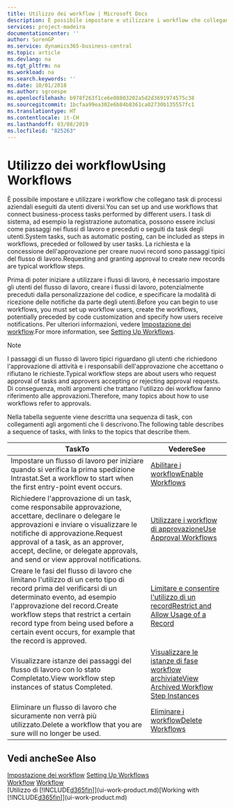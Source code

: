 ```yaml
---
title: Utilizzo dei workflow | Microsoft Docs
description: È possibile impostare e utilizzare i workflow che collegano task di processi aziendali eseguiti da utenti diversi. I task di sistema, ad esempio la registrazione automatica, possono essere inclusi come passaggi nei flussi di lavoro e preceduti o seguiti da task degli utenti. La richiesta e la concessione dell'approvazione per creare nuovi record sono passaggi tipici del workflow.
services: project-madeira
documentationcenter: ''
author: SorenGP
ms.service: dynamics365-business-central
ms.topic: article
ms.devlang: na
ms.tgt_pltfrm: na
ms.workload: na
ms.search.keywords: ''
ms.date: 10/01/2018
ms.author: sgroespe
ms.openlocfilehash: b978f263f1ce6e08803202a5d2d3691974575c38
ms.sourcegitcommit: 1bcfaa99ea302e6b84b8361ca02730b135557fc1
ms.translationtype: HT
ms.contentlocale: it-CH
ms.lasthandoff: 03/08/2019
ms.locfileid: "825263"
---
```

# <a name="using-workflows"></a><span data-ttu-id="fee3a-105">Utilizzo dei workflow</span><span class="sxs-lookup"><span data-stu-id="fee3a-105">Using Workflows</span></span>
<span data-ttu-id="fee3a-106">È possibile impostare e utilizzare i workflow che collegano task di processi aziendali eseguiti da utenti diversi.</span><span class="sxs-lookup"><span data-stu-id="fee3a-106">You can set up and use workflows that connect business-process tasks performed by different users.</span></span> <span data-ttu-id="fee3a-107">I task di sistema, ad esempio la registrazione automatica, possono essere inclusi come passaggi nei flussi di lavoro e preceduti o seguiti da task degli utenti.</span><span class="sxs-lookup"><span data-stu-id="fee3a-107">System tasks, such as automatic posting, can be included as steps in workflows, preceded or followed by user tasks.</span></span> <span data-ttu-id="fee3a-108">La richiesta e la concessione dell'approvazione per creare nuovi record sono passaggi tipici del flusso di lavoro.</span><span class="sxs-lookup"><span data-stu-id="fee3a-108">Requesting and granting approval to create new records are typical workflow steps.</span></span>  

 <span data-ttu-id="fee3a-109">Prima di poter iniziare a utilizzare i flussi di lavoro, è necessario impostare gli utenti del flusso di lavoro, creare i flussi di lavoro, potenzialmente preceduti dalla personalizzazione del codice, e specificare la modalità di ricezione delle notifiche da parte degli utenti.</span><span class="sxs-lookup"><span data-stu-id="fee3a-109">Before you can begin to use workflows, you must set up workflow users, create the workflows, potentially preceded by code customization and specify how users receive notifications.</span></span> <span data-ttu-id="fee3a-110">Per ulteriori informazioni, vedere [Impostazione dei workflow](across-set-up-workflows.md).</span><span class="sxs-lookup"><span data-stu-id="fee3a-110">For more information, see [Setting Up Workflows](across-set-up-workflows.md).</span></span>  

> [!NOTE]  
>  <span data-ttu-id="fee3a-111">I passaggi di un flusso di lavoro tipici riguardano gli utenti che richiedono l'approvazione di attività e i responsabili dell'approvazione che accettano o rifiutano le richieste.</span><span class="sxs-lookup"><span data-stu-id="fee3a-111">Typical workflow steps are about users who request approval of tasks and approvers accepting or rejecting approval requests.</span></span> <span data-ttu-id="fee3a-112">Di conseguenza, molti argomenti che trattano l'utilizzo dei workflow fanno riferimento alle approvazioni.</span><span class="sxs-lookup"><span data-stu-id="fee3a-112">Therefore, many topics about how to use workflows refer to approvals.</span></span>  

 <span data-ttu-id="fee3a-113">Nella tabella seguente viene descritta una sequenza di task, con collegamenti agli argomenti che li descrivono.</span><span class="sxs-lookup"><span data-stu-id="fee3a-113">The following table describes a sequence of tasks, with links to the topics that describe them.</span></span>  

|<span data-ttu-id="fee3a-114">**Task**</span><span class="sxs-lookup"><span data-stu-id="fee3a-114">**To**</span></span>|<span data-ttu-id="fee3a-115">**Vedere**</span><span class="sxs-lookup"><span data-stu-id="fee3a-115">**See**</span></span>|  
|------------|-------------|  
|<span data-ttu-id="fee3a-116">Impostare un flusso di lavoro per iniziare quando si verifica la prima spedizione Intrastat.</span><span class="sxs-lookup"><span data-stu-id="fee3a-116">Set a workflow to start when the first entry-point event occurs.</span></span>|[<span data-ttu-id="fee3a-117">Abilitare i workflow</span><span class="sxs-lookup"><span data-stu-id="fee3a-117">Enable Workflows</span></span>](across-how-to-enable-workflows.md)|  
|<span data-ttu-id="fee3a-118">Richiedere l'approvazione di un task, come responsabile approvazione, accettare, declinare o delegare le approvazioni e inviare o visualizzare le notifiche di approvazione.</span><span class="sxs-lookup"><span data-stu-id="fee3a-118">Request approval of a task, as an approver, accept, decline, or delegate approvals, and send or view approval notifications.</span></span>|[<span data-ttu-id="fee3a-119">Utilizzare i workflow di approvazione</span><span class="sxs-lookup"><span data-stu-id="fee3a-119">Use Approval Workflows</span></span>](across-how-use-approval-workflows.md)|  
|<span data-ttu-id="fee3a-120">Creare le fasi del flusso di lavoro che limitano l'utilizzo di un certo tipo di record prima del verificarsi di un determinato evento, ad esempio l'approvazione del record.</span><span class="sxs-lookup"><span data-stu-id="fee3a-120">Create workflow steps that restrict a certain record type from being used before a certain event occurs, for example that the record is approved.</span></span>|[<span data-ttu-id="fee3a-121">Limitare e consentire l'utilizzo di un record</span><span class="sxs-lookup"><span data-stu-id="fee3a-121">Restrict and Allow Usage of a Record</span></span>](across-how-to-restrict-and-allow-usage-of-a-record.md)|  
|<span data-ttu-id="fee3a-122">Visualizzare istanze dei passaggi del flusso di lavoro con lo stato Completato.</span><span class="sxs-lookup"><span data-stu-id="fee3a-122">View workflow step instances of status Completed.</span></span>|[<span data-ttu-id="fee3a-123">Visualizzare le istanze di fase workflow archiviate</span><span class="sxs-lookup"><span data-stu-id="fee3a-123">View Archived Workflow Step Instances</span></span>](across-how-to-view-archived-workflow-step-instances.md)|  
|<span data-ttu-id="fee3a-124">Eliminare un flusso di lavoro che sicuramente non verrà più utilizzato.</span><span class="sxs-lookup"><span data-stu-id="fee3a-124">Delete a workflow that you are sure will no longer be used.</span></span>|[<span data-ttu-id="fee3a-125">Eliminare i workflow</span><span class="sxs-lookup"><span data-stu-id="fee3a-125">Delete Workflows</span></span>](across-how-to-delete-workflows.md)|  

## <a name="see-also"></a><span data-ttu-id="fee3a-126">Vedi anche</span><span class="sxs-lookup"><span data-stu-id="fee3a-126">See Also</span></span>  
<span data-ttu-id="fee3a-127">[Impostazione dei workflow](across-set-up-workflows.md) </span><span class="sxs-lookup"><span data-stu-id="fee3a-127">[Setting Up Workflows](across-set-up-workflows.md) </span></span>  
<span data-ttu-id="fee3a-128">[Workflow](across-workflow.md) </span><span class="sxs-lookup"><span data-stu-id="fee3a-128">[Workflow](across-workflow.md) </span></span>  
<span data-ttu-id="fee3a-129">[Utilizzo di [!INCLUDE[d365fin](includes/d365fin_md.md)]](ui-work-product.md)</span><span class="sxs-lookup"><span data-stu-id="fee3a-129">[Working with [!INCLUDE[d365fin](includes/d365fin_md.md)]](ui-work-product.md)</span></span>
